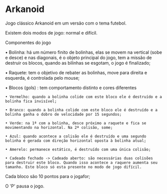 # Arkanoid
Jogo clássico Arkanoid em um versão com o tema futebol.

Existem dois modos de jogo: normal e difícil.

Componentes do jogo

  • Bolinha: há um número finito de bolinhas, elas se movem na vertical (sobe e desce) e nas diagonais, é o objeto principal do jogo, tem a missão de destruir os blocos, quando as bilinhas se esgotam, o jogo é finalizado;
  
  • Raquete: tem o objetivo de rebater as bolinhas, move para direita e esquerda, é controlada pelo mouse;
  
  • Blocos (gols) : tem comportamento distinto e cores diferentes
  
    • Vermelho: quando a bolinha colide com este bloco ele é destruído e a bolinha fica invisível;
    
    • Branco: quando a bolinha colide com este bloco ele é destruído e a bolinha ganha o dobro de velocidade por 15 segundos;
    
    • Verde: na 1ª com a bolinha, desce próximo a raquete e fica se movimentando na horizontal. Na 2ª colisão, some;
    
    • Azul: quando acontece a colisão ele é destruído e uma segundo bolinha é gerada com direção horizontal oposta à bolinha atual;
    
    • Amerelo: permanece estático, é destruído com uma única colisão;
    
    • Cadeado fechado -> Cadeado aberto: são necessárias duas colisões para destruir este bloco. Quando isso acontece a raquere aumenta seu tamanho. Este bloco só esta presente no modo de jogo difícil.
    
Cada bloco são 10 pontos para o jogafor;

O 'P' pausa o jogo.

  
